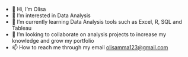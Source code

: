 - 👋 Hi, I’m Olisa
- 👀 I’m interested in Data Analysis
- 🌱 I’m currently learning Data Analysis tools such as Excel, R, SQL and Tableau
- 💞️ I’m looking to collaborate on analysis projects to increase my knowledge and grow my portfolio
- 📫 How to reach me through my email olisamma123@gmail.com

<!---
olisamma/olisamma is a ✨ special ✨ repository because its `README.md` (this file) appears on your GitHub profile.
You can click the Preview link to take a look at your changes.
--->
